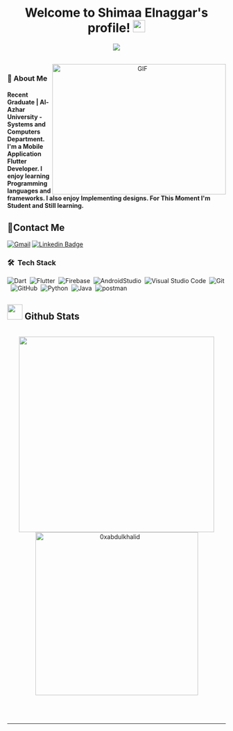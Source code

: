 <h1 align="center"> <!-- <img src="https://raw.githubusercontent.com/MartinHeinz/MartinHeinz/master/wave.gif" width="25px"> --> Welcome to Shimaa Elnaggar's profile! 
<img src="https://media.giphy.com/media/hvRJCLFzcasrR4ia7z/giphy.gif" width="28">
</h1>

<p align="center">
  <img src="https://readme-typing-svg.demolab.com/?lines=+Mobile+Application+Flutter+Developer" style="color:black" />
</p>
</h1>

<!-- # Hello! <img src="https://raw.githubusercontent.com/MartinHeinz/MartinHeinz/master/wave.gif" width="30px"> My Name is Mayar, Welcome To My Github Profile ♥  -->
<!-- <img src="https://github.com/Govindv7555/Govindv7555/blob/main/49e76e0596857673c5c80c85b84394c1.gif" width=1000px height=95px> -->

<br/>
<a target="_blank" align="center">
  <img align="right" top="300" height="300" width="400" alt="GIF" src="https://media.giphy.com/media/SWoSkN6DxTszqIKEqv/giphy.gif">
</a>
<h3>🚀 About Me</h3> 
<h4> Recent Graduate | Al-Azhar University - Systems and Computers Department. I'm a Mobile Application Flutter Developer. I enjoy learning Programming languages and frameworks.  I also enjoy Implementing designs. For This Moment I'm Student and Still learning. </h4>



## 🔗Contact Me
[![Gmail](https://img.shields.io/badge/-Gmail-c14438?style=flat-square&logo=Gmail&logoColor=white&link=mailto:shimaaibrahim072@gmail.com)](mailto:shimaaibrahim072@gmail.com)
[![Linkedin Badge](https://img.shields.io/badge/-LinkedIn-blue?style=flat-square&logo=Linkedin&logoColor=white&link=https://www.linkedin.com/in/shimaa-elnaggar-80b3021b2/)]([https://www.linkedin.com/in/shimaa-elnaggar-80b3021b2/](https://www.linkedin.com/in/shimaa-elnaggar-80b3021b2/))

### 🛠 &nbsp;Tech Stack
![Dart](https://img.shields.io/badge/-Dart-05122A?style=flat&logo=Dart)&nbsp;
![Flutter](https://img.shields.io/badge/-Flutter-05122A?style=flat&logo=Flutter&logoColor=563D7C)&nbsp;
![Firebase](https://img.shields.io/badge/-Firebase-05122A?style=flat&logo=Firebase)&nbsp;
![AndroidStudio](https://img.shields.io/badge/-AndroidStudio-05122A?style=flat&logo=AndroidStudio&logoColor=1572B6)&nbsp;
![Visual Studio Code](https://img.shields.io/badge/-Visual%20Studio%20Code-05122A?style=flat&logo=visual-studio-code&logoColor=007ACC)&nbsp;
![Git](https://img.shields.io/badge/-Git-05122A?style=flat&logo=git)&nbsp;
![GitHub](https://img.shields.io/badge/-GitHub-05122A?style=flat&logo=github)&nbsp;
![Python](https://img.shields.io/badge/-Python%20-05122A?style=flat&logo=python)&nbsp;
![Java](https://img.shields.io/badge/-Java-05122A?style=flat&logo=Java&logoColor=007ACC)&nbsp;
![postman](https://img.shields.io/badge/-postman-05122A?style=flat&logo=git)&nbsp;

## <img src="https://media.giphy.com/media/iY8CRBdQXODJSCERIr/giphy.gif" width="35"><b> Github Stats </b>
<br>

<div align="center">

<a href="https://github.com/0xabdulkhalid/">
  <img src="https://github-readme-stats.vercel.app/api?username=0xabdulkhalid&include_all_commits=true&count_private=true&show_icons=true&line_height=20&title_color=7A7ADB&icon_color=2234AE&text_color=D3D3D3&bg_color=0,000000,130F40" width="450"/>
  <img src="https://github-readme-stats.vercel.app/api/top-langs?username=0xabdulkhalid&show_icons=true&locale=en&layout=compact&line_height=20&title_color=7A7ADB&icon_color=2234AE&text_color=D3D3D3&bg_color=0,000000,130F40" width="375"  alt="0xabdulkhalid"/>

</a>
</div>

<br>
<br>
<br>

-----

<br>
<br>

<!-- ### Stats
[![Top Langs](https://github-readme-stats.vercel.app/api/top-langs/?username=AmrSayed74&layout=compact)](https://github.com/anuraghazra/github-readme-stats)
---
<br/>
-->

